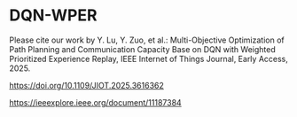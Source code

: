 # DQN-WPER
Please cite our work by Y. Lu, Y. Zuo, et al.: Multi-Objective Optimization of Path Planning and Communication Capacity Base on DQN with Weighted Prioritized Experience Replay, IEEE Internet of Things Journal, Early Access, 2025.

https://doi.org/10.1109/JIOT.2025.3616362

https://ieeexplore.ieee.org/document/11187384
